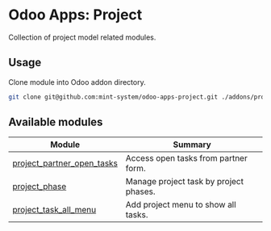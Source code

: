 # Odoo Apps: Project

Collection of project model related modules.

## Usage

Clone module into Odoo addon directory.

```bash
git clone git@github.com:mint-system/odoo-apps-project.git ./addons/project
```

## Available modules

| Module | Summary |
| --- | --- |
| [project_partner_open_tasks](project_partner_open_tasks) |         Access open tasks from partner form. |
| [project_phase](project_phase) |         Manage project task by project phases. |
| [project_task_all_menu](project_task_all_menu) |         Add project menu to show all tasks. |
